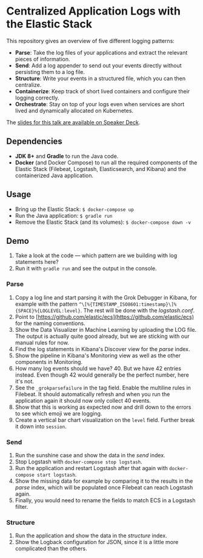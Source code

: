 # Centralized Application Logs with the Elastic Stack

This repository gives an overview of five different logging patterns:

* **Parse**: Take the log files of your applications and extract the relevant pieces of information.
* **Send**: Add a log appender to send out your events directly without persisting them to a log file.
* **Structure**: Write your events in a structured file, which you can then centralize.
* **Containerize**: Keep track of short lived containers and configure their logging correctly.
* **Orchestrate**: Stay on top of your logs even when services are short lived and dynamically allocated on Kubernetes.

The [slides for this talk are available on Speaker Deck](https://speakerdeck.com/xeraa/centralized-logging-patterns).


## Dependencies

* **JDK 8+** and **Gradle** to run the Java code.
* **Docker** (and Docker Compose) to run all the required components of the Elastic Stack (Filebeat, Logstash,
Elasticsearch, and Kibana) and the containerized Java application.


## Usage

* Bring up the Elastic Stack: `$ docker-compose up`
* Run the Java application: `$ gradle run`
* Remove the Elastic Stack (and its volumes): `$ docker-compose down -v`


## Demo

1. Take a look at the code — which pattern are we building with log statements here?
1. Run it with `gradle run` and see the output in the console.


### Parse

1. Copy a log line and start parsing it with the Grok Debugger in Kibana, for example with the pattern
   `^\[%{TIMESTAMP_ISO8601:timestamp}\]%{SPACE}%{LOGLEVEL:level}`. The rest will be done with the *logstash.conf*.
1. Point to [https://github.com/elastic/ecs](https://github.com/elastic/ecs) for the naming conventions.
1. Show the Data Visualizer in Machine Learning by uploading the LOG file. The output is actually quite good already,
   but we are sticking with our manual rules for now.
1. Find the log statements in Kibana's Discover view for the *parse* index.
1. Show the pipeline in Kibana's Monitoring view as well as the other components in Monitoring.
1. How many log events should we have? 40. But we have 42 entries instead. Even though 42 would generally be the perfect
   number, here it's not.
1. See the `_grokparsefailure` in the tag field. Enable the multiline rules in Filebeat. It should automatically
   refresh and when you run the application again it should now only collect 40 events.
1. Show that this is working as expected now and drill down to the errors to see which emoji we are logging.
1. Create a vertical bar chart visualization on the `level` field. Further break it down into `session`.


### Send

1. Run the sunshine case and show the data in the *send* index.
1. Stop Logstash with `docker-compose stop logstash`.
1. Run the application and restart Logstash after that again with `docker-compose start logstash`.
1. Show the missing data for example by comparing it to the results in the *parse* index, which will be populated once
   Filebeat can reach Logstash again.
1. Finally, you would need to rename the fields to match ECS in a Logstash filter.


### Structure

1. Run the application and show the data in the *structure* index.
1. Show the Logback configuration for JSON, since it is a little more complicated than the others.


